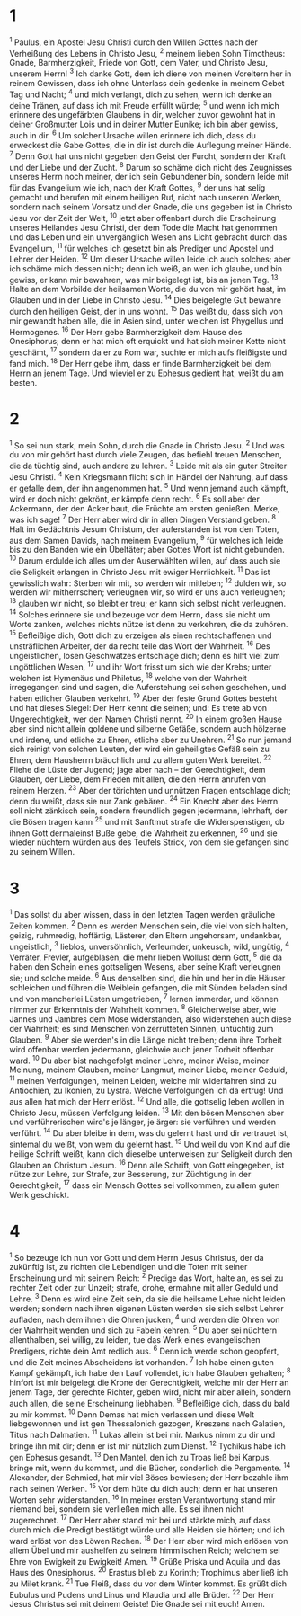 # 1
<sup>1</sup> Paulus, ein Apostel Jesu Christi durch den Willen Gottes nach der Verheißung des Lebens in Christo Jesu, <sup>2</sup> meinem lieben Sohn Timotheus: Gnade, Barmherzigkeit, Friede von Gott, dem Vater, und Christo Jesu, unserem Herrn! <sup>3</sup> Ich danke Gott, dem ich diene von meinen Voreltern her in reinem Gewissen, dass ich ohne Unterlass dein gedenke in meinem Gebet Tag und Nacht; <sup>4</sup> und mich verlangt, dich zu sehen, wenn ich denke an deine Tränen, auf dass ich mit Freude erfüllt würde; <sup>5</sup> und wenn ich mich erinnere des ungefärbten Glaubens in dir, welcher zuvor gewohnt hat in deiner Großmutter Lois und in deiner Mutter Eunike; ich bin aber gewiss, auch in dir. <sup>6</sup> Um solcher Ursache willen erinnere ich dich, dass du erweckest die Gabe Gottes, die in dir ist durch die Auflegung meiner Hände. <sup>7</sup> Denn Gott hat uns nicht gegeben den Geist der Furcht, sondern der Kraft und der Liebe und der Zucht. <sup>8</sup> Darum so schäme dich nicht des Zeugnisses unseres Herrn noch meiner, der ich sein Gebundener bin, sondern leide mit für das Evangelium wie ich, nach der Kraft Gottes, <sup>9</sup> der uns hat selig gemacht und berufen mit einem heiligen Ruf, nicht nach unseren Werken, sondern nach seinem Vorsatz und der Gnade, die uns gegeben ist in Christo Jesu vor der Zeit der Welt, <sup>10</sup> jetzt aber offenbart durch die Erscheinung unseres Heilandes Jesu Christi, der dem Tode die Macht hat genommen und das Leben und ein unvergänglich Wesen ans Licht gebracht durch das Evangelium, <sup>11</sup> für welches ich gesetzt bin als Prediger und Apostel und Lehrer der Heiden. <sup>12</sup> Um dieser Ursache willen leide ich auch solches; aber ich schäme mich dessen nicht; denn ich weiß, an wen ich glaube, und bin gewiss, er kann mir bewahren, was mir beigelegt ist, bis an jenen Tag. <sup>13</sup> Halte an dem Vorbilde der heilsamen Worte, die du von mir gehört hast, im Glauben und in der Liebe in Christo Jesu. <sup>14</sup> Dies beigelegte Gut bewahre durch den heiligen Geist, der in uns wohnt. <sup>15</sup> Das weißt du, dass sich von mir gewandt haben alle, die in Asien sind, unter welchen ist Phygellus und Hermogenes. <sup>16</sup> Der Herr gebe Barmherzigkeit dem Hause des Onesiphorus; denn er hat mich oft erquickt und hat sich meiner Kette nicht geschämt, <sup>17</sup> sondern da er zu Rom war, suchte er mich aufs fleißigste und fand mich. <sup>18</sup> Der Herr gebe ihm, dass er finde Barmherzigkeit bei dem Herrn an jenem Tage. Und wieviel er zu Ephesus gedient hat, weißt du am besten.
# 2
<sup>1</sup> So sei nun stark, mein Sohn, durch die Gnade in Christo Jesu. <sup>2</sup> Und was du von mir gehört hast durch viele Zeugen, das befiehl treuen Menschen, die da tüchtig sind, auch andere zu lehren. <sup>3</sup> Leide mit als ein guter Streiter Jesu Christi. <sup>4</sup> Kein Kriegsmann flicht sich in Händel der Nahrung, auf dass er gefalle dem, der ihn angenommen hat. <sup>5</sup> Und wenn jemand auch kämpft, wird er doch nicht gekrönt, er kämpfe denn recht. <sup>6</sup> Es soll aber der Ackermann, der den Acker baut, die Früchte am ersten genießen. Merke, was ich sage! <sup>7</sup> Der Herr aber wird dir in allen Dingen Verstand geben. <sup>8</sup> Halt im Gedächtnis Jesum Christum, der auferstanden ist von den Toten, aus dem Samen Davids, nach meinem Evangelium, <sup>9</sup> für welches ich leide bis zu den Banden wie ein Übeltäter; aber Gottes Wort ist nicht gebunden. <sup>10</sup> Darum erdulde ich alles um der Auserwählten willen, auf dass auch sie die Seligkeit erlangen in Christo Jesu mit ewiger Herrlichkeit. <sup>11</sup> Das ist gewisslich wahr: Sterben wir mit, so werden wir mitleben; <sup>12</sup> dulden wir, so werden wir mitherrschen; verleugnen wir, so wird er uns auch verleugnen; <sup>13</sup> glauben wir nicht, so bleibt er treu; er kann sich selbst nicht verleugnen. <sup>14</sup> Solches erinnere sie und bezeuge vor dem Herrn, dass sie nicht um Worte zanken, welches nichts nütze ist denn zu verkehren, die da zuhören. <sup>15</sup> Befleißige dich, Gott dich zu erzeigen als einen rechtschaffenen und unsträflichen Arbeiter, der da recht teile das Wort der Wahrheit. <sup>16</sup> Des ungeistlichen, losen Geschwätzes entschlage dich; denn es hilft viel zum ungöttlichen Wesen, <sup>17</sup> und ihr Wort frisst um sich wie der Krebs; unter welchen ist Hymenäus und Philetus, <sup>18</sup> welche von der Wahrheit irregegangen sind und sagen, die Auferstehung sei schon geschehen, und haben etlicher Glauben verkehrt. <sup>19</sup> Aber der feste Grund Gottes besteht und hat dieses Siegel: Der Herr kennt die seinen; und: Es trete ab von Ungerechtigkeit, wer den Namen Christi nennt. <sup>20</sup> In einem großen Hause aber sind nicht allein goldene und silberne Gefäße, sondern auch hölzerne und irdene, und etliche zu Ehren, etliche aber zu Unehren. <sup>21</sup> So nun jemand sich reinigt von solchen Leuten, der wird ein geheiligtes Gefäß sein zu Ehren, dem Hausherrn bräuchlich und zu allem guten Werk bereitet. <sup>22</sup> Fliehe die Lüste der Jugend; jage aber nach – der Gerechtigkeit, dem Glauben, der Liebe, dem Frieden mit allen, die den Herrn anrufen von reinem Herzen. <sup>23</sup> Aber der törichten und unnützen Fragen entschlage dich; denn du weißt, dass sie nur Zank gebären. <sup>24</sup> Ein Knecht aber des Herrn soll nicht zänkisch sein, sondern freundlich gegen jedermann, lehrhaft, der die Bösen tragen kann <sup>25</sup> und mit Sanftmut strafe die Widerspenstigen, ob ihnen Gott dermaleinst Buße gebe, die Wahrheit zu erkennen, <sup>26</sup> und sie wieder nüchtern würden aus des Teufels Strick, von dem sie gefangen sind zu seinem Willen.
# 3
<sup>1</sup> Das sollst du aber wissen, dass in den letzten Tagen werden gräuliche Zeiten kommen. <sup>2</sup> Denn es werden Menschen sein, die viel von sich halten, geizig, ruhmredig, hoffärtig, Lästerer, den Eltern ungehorsam, undankbar, ungeistlich, <sup>3</sup> lieblos, unversöhnlich, Verleumder, unkeusch, wild, ungütig, <sup>4</sup> Verräter, Frevler, aufgeblasen, die mehr lieben Wollust denn Gott, <sup>5</sup> die da haben den Schein eines gottseligen Wesens, aber seine Kraft verleugnen sie; und solche meide. <sup>6</sup> Aus denselben sind, die hin und her in die Häuser schleichen und führen die Weiblein gefangen, die mit Sünden beladen sind und von mancherlei Lüsten umgetrieben, <sup>7</sup> lernen immerdar, und können nimmer zur Erkenntnis der Wahrheit kommen. <sup>8</sup> Gleicherweise aber, wie Jannes und Jambres dem Mose widerstanden, also widerstehen auch diese der Wahrheit; es sind Menschen von zerrütteten Sinnen, untüchtig zum Glauben. <sup>9</sup> Aber sie werden's in die Länge nicht treiben; denn ihre Torheit wird offenbar werden jedermann, gleichwie auch jener Torheit offenbar ward. <sup>10</sup> Du aber bist nachgefolgt meiner Lehre, meiner Weise, meiner Meinung, meinem Glauben, meiner Langmut, meiner Liebe, meiner Geduld, <sup>11</sup> meinen Verfolgungen, meinen Leiden, welche mir widerfahren sind zu Antiochien, zu Ikonien, zu Lystra. Welche Verfolgungen ich da ertrug! Und aus allen hat mich der Herr erlöst. <sup>12</sup> Und alle, die gottselig leben wollen in Christo Jesu, müssen Verfolgung leiden. <sup>13</sup> Mit den bösen Menschen aber und verführerischen wird's je länger, je ärger: sie verführen und werden verführt. <sup>14</sup> Du aber bleibe in dem, was du gelernt hast und dir vertrauet ist, sintemal du weißt, von wem du gelernt hast. <sup>15</sup> Und weil du von Kind auf die heilige Schrift weißt, kann dich dieselbe unterweisen zur Seligkeit durch den Glauben an Christum Jesum. <sup>16</sup> Denn alle Schrift, von Gott eingegeben, ist nütze zur Lehre, zur Strafe, zur Besserung, zur Züchtigung in der Gerechtigkeit, <sup>17</sup> dass ein Mensch Gottes sei vollkommen, zu allem guten Werk geschickt.
# 4
<sup>1</sup> So bezeuge ich nun vor Gott und dem Herrn Jesus Christus, der da zukünftig ist, zu richten die Lebendigen und die Toten mit seiner Erscheinung und mit seinem Reich: <sup>2</sup> Predige das Wort, halte an, es sei zu rechter Zeit oder zur Unzeit; strafe, drohe, ermahne mit aller Geduld und Lehre. <sup>3</sup> Denn es wird eine Zeit sein, da sie die heilsame Lehre nicht leiden werden; sondern nach ihren eigenen Lüsten werden sie sich selbst Lehrer aufladen, nach dem ihnen die Ohren jucken, <sup>4</sup> und werden die Ohren von der Wahrheit wenden und sich zu Fabeln kehren. <sup>5</sup> Du aber sei nüchtern allenthalben, sei willig, zu leiden, tue das Werk eines evangelischen Predigers, richte dein Amt redlich aus. <sup>6</sup> Denn ich werde schon geopfert, und die Zeit meines Abscheidens ist vorhanden. <sup>7</sup> Ich habe einen guten Kampf gekämpft, ich habe den Lauf vollendet, ich habe Glauben gehalten; <sup>8</sup> hinfort ist mir beigelegt die Krone der Gerechtigkeit, welche mir der Herr an jenem Tage, der gerechte Richter, geben wird, nicht mir aber allein, sondern auch allen, die seine Erscheinung liebhaben. <sup>9</sup> Befleißige dich, dass du bald zu mir kommst. <sup>10</sup> Denn Demas hat mich verlassen und diese Welt liebgewonnen und ist gen Thessalonich gezogen, Kreszens nach Galatien, Titus nach Dalmatien. <sup>11</sup> Lukas allein ist bei mir. Markus nimm zu dir und bringe ihn mit dir; denn er ist mir nützlich zum Dienst. <sup>12</sup> Tychikus habe ich gen Ephesus gesandt. <sup>13</sup> Den Mantel, den ich zu Troas ließ bei Karpus, bringe mit, wenn du kommst, und die Bücher, sonderlich die Pergamente. <sup>14</sup> Alexander, der Schmied, hat mir viel Böses bewiesen; der Herr bezahle ihm nach seinen Werken. <sup>15</sup> Vor dem hüte du dich auch; denn er hat unseren Worten sehr widerstanden. <sup>16</sup> In meiner ersten Verantwortung stand mir niemand bei, sondern sie verließen mich alle. Es sei ihnen nicht zugerechnet. <sup>17</sup> Der Herr aber stand mir bei und stärkte mich, auf dass durch mich die Predigt bestätigt würde und alle Heiden sie hörten; und ich ward erlöst von des Löwen Rachen. <sup>18</sup> Der Herr aber wird mich erlösen von allem Übel und mir aushelfen zu seinem himmlischen Reich; welchem sei Ehre von Ewigkeit zu Ewigkeit! Amen. <sup>19</sup> Grüße Priska und Aquila und das Haus des Onesiphorus. <sup>20</sup> Erastus blieb zu Korinth; Trophimus aber ließ ich zu Milet krank. <sup>21</sup> Tue Fleiß, dass du vor dem Winter kommst. Es grüßt dich Eubulus und Pudens und Linus und Klaudia und alle Brüder. <sup>22</sup> Der Herr Jesus Christus sei mit deinem Geiste! Die Gnade sei mit euch! Amen.